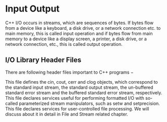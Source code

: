 # Input Output
C++ I/O occurs in streams, which are sequences of bytes. If bytes flow from a device like a keyboard, a disk drive, or a network connection etc. to main memory, this is called input operation and if bytes flow from main memory to a device like a display screen, a printer, a disk drive, or a network connection, etc., this is called output operation.

## I/O Library Header Files
There are following header files important to C++ programs −

<iostream>
This file defines the cin, cout, cerr and clog objects, which correspond to the standard input stream, the standard output stream, the un-buffered standard error stream and the buffered standard error stream, respectively.

<iomanip>
This file declares services useful for performing formatted I/O with so-called parameterized stream manipulators, such as setw and setprecision.

<fstream>
This file declares services for user-controlled file processing. We will discuss about it in detail in File and Stream related chapter.

